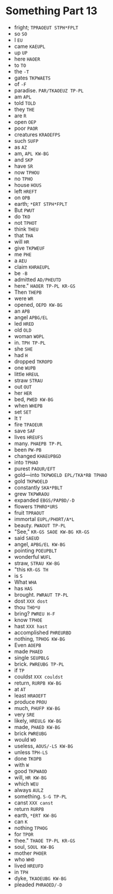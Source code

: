 # Something Part 13

* fright; `TPRAOEUT STPH*FPLT`
* so `SO`
* I `EU`
* came `KAEUPL`
* up `UP`
* here `HAOER`
* to `TO`
* the `-T`
* gates `TKPWAETS`
* of `-F`
* paradise. `PAR/TKAOEUZ TP-PL`
* am `APL`
* told `TOLD`
* they `THE`
* are `R`
* open `OEP`
* poor `PAOR`
* creatures `KRAOEFPS`
* such `SUFP`
* as `AZ`
* am, `APL KW-BG`
* and `SKP`
* have `SR`
* now `TPHOU`
* no `TPHO`
* house `HOUS`
* left `HREFT`
* on `OPB`
* earth; `*ERT STPH*FPLT`
* But `PWUT`
* do `TKO`
* not `TPHOT`
* think `THEU`
* that `THA`
* will `HR`
* give `TKPWEUF`
* me `PHE`
* a `AEU`
* claim `KHRAEUPL`
* be `-B`
* admitted `AD/PHEUTD`
* here." `HAOER TP-PL KR-GS`
* Then `THEPB`
* were `WR`
* opened, `OEPD KW-BG`
* an `APB`
* angel `APBG/EL`
* led `HRED`
* old `OLD`
* woman `WOPL`
* in. `TPH TP-PL`
* she `SHE`
* had `H`
* dropped `TKROPD`
* one `WUPB`
* little `HREUL`
* straw `STRAU`
* out `OUT`
* her `HER`
* bed, `PWED KW-BG`
* when `WHEPB`
* set `SET`
* It `T`
* fire `TPAOEUR`
* save `SAF`
* lives `HREUFS`
* many. `PHAEPB TP-PL`
* been `PW-PB`
* changed `KHAEUPBGD`
* into `TPHAO`
* purest `PAOUR/EFT`
* gold—into `TKPWOELD EPL/TKA*RB TPHAO`
* gold `TKPWOELD`
* constantly `SKA*PBLT`
* grew `TKPWRAOU`
* expanded `EBGS/PAPBD/-D`
* flowers `TPHRO*URS`
* fruit `TPRAOUT`
* immortal `EUPL/PHORT/A*L`
* beauty. `PWAOUT TP-PL`
* "See," `KR-GS SAOE KW-BG KR-GS`
* said `SAEUD`
* angel, `APBG/EL KW-BG`
* pointing `POEUPBLT`
* wonderful `WUFL`
* straw, `STRAU KW-BG`
* "this `KR-GS TH`
* is `S`
* What `WHA`
* has `HAS`
* brought. `PWRAUT TP-PL`
* dost `XXX dost`
* thou `THO*U`
* bring? `PWREU H-F`
* know `TPHOE`
* hast `XXX hast`
* accomplished `PHREURBD`
* nothing, `TPHOG KW-BG`
* Even `AOEPB`
* made `PHAED`
* single `SEUPBLG`
* brick. `PWREUBG TP-PL`
* if `TP`
* couldst `XXX couldst`
* return, `RURPB KW-BG`
* at `AT`
* least `HRAOEFT`
* produce `PROU`
* much, `PHUFP KW-BG`
* very `SRE`
* likely, `HREULG KW-BG`
* made, `PHAED KW-BG`
* brick `PWREUBG`
* would `WO`
* useless, `AOUS/-LS KW-BG`
* unless `TPH-LS`
* done `TKOPB`
* with `W`
* good `TKPWAOD`
* will, `HR KW-BG`
* which `WEU`
* always `AULZ`
* something. `S-G TP-PL`
* canst `XXX canst`
* return `RURPB`
* earth, `*ERT KW-BG`
* can `K`
* nothing `TPHOG`
* for `TPOR`
* thee." `THAOE TP-PL KR-GS`
* soul, `SOUL KW-BG`
* mother `PHOER`
* who `WHO`
* lived `HREUFD`
* in `TPH`
* dyke, `TKAOEUBG KW-BG`
* pleaded `PHRAOED/-D`
